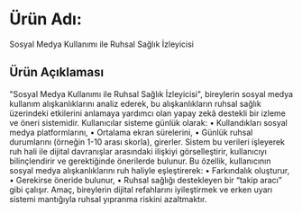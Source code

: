 # Ürün Adı:
Sosyal Medya Kullanımı ile Ruhsal Sağlık İzleyicisi

## Ürün Açıklaması
"Sosyal Medya Kullanımı ile Ruhsal Sağlık İzleyicisi", bireylerin sosyal medya kullanım alışkanlıklarını analiz ederek, bu alışkanlıkların ruhsal sağlık üzerindeki etkilerini anlamaya yardımcı olan yapay zekâ destekli bir izleme ve öneri sistemidir.
Kullanıcılar sisteme günlük olarak:
•	Kullandıkları sosyal medya platformlarını,
•	Ortalama ekran sürelerini,
•	Günlük ruhsal durumlarını (örneğin 1-10 arası skorla),
girerler. Sistem bu verileri işleyerek ruh hali ile dijital davranışlar arasındaki ilişkiyi görselleştirir, kullanıcıyı bilinçlendirir ve gerektiğinde önerilerde bulunur.
Bu özellik, kullanıcının sosyal medya alışkanlıklarını ruh haliyle eşleştirerek:
•	Farkındalık oluşturur,
•	Gerekirse öneride bulunur,
•	Ruhsal sağlığı destekleyen bir “takip aracı” gibi çalışır.
Amaç, bireylerin dijital refahlarını iyileştirmek ve erken uyarı sistemi mantığıyla ruhsal yıpranma riskini azaltmaktır.
